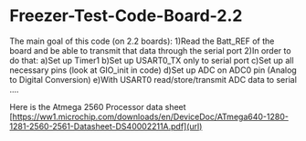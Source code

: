 # Freezer-Test-Code-Board-2.2

The main goal of this code (on 2.2 boards):
	1)Read the Batt_REF of the board and be able to transmit that data through the serial port
 	2)In order to do that:
  		a)Set up Timer1
		b)Set up USART0_TX only to serial port
		c)Set up all necessary pins (look at GIO_init in code)
  		d)Set up ADC on ADC0 pin (Analog to Digital Conversion)
		e)With USART0 read/store/transmit ADC data to serial
  		....

Here is the Atmega 2560 Processor data sheet
[https://ww1.microchip.com/downloads/en/DeviceDoc/ATmega640-1280-1281-2560-2561-Datasheet-DS40002211A.pdf](url)
